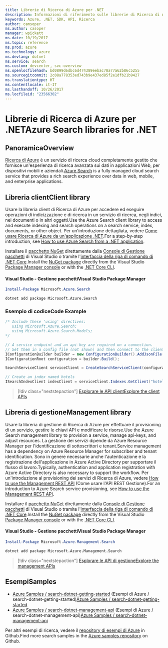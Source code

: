 ```yaml
---
title: Librerie di Ricerca di Azure per .NET
description: Informazioni di riferimento sulle librerie di Ricerca di Azure per .NET
keywords: Azure, .NET, SDK, API, Ricerca
author: camsoper
ms.author: casoper
manager: wpickett
ms.date: 10/19/2017
ms.topic: reference
ms.prod: azure
ms.technology: azure
ms.devlang: dotnet
ms.service: search
ms.custom: devcenter, svc-overview
ms.openlocfilehash: bd0899d6dbc6d474389eebac78a77a62b86c5255
ms.sourcegitcommit: 2c08a778353ed743b9e437ed85f2e1dfb21b9427
ms.translationtype: HT
ms.contentlocale: it-IT
ms.lasthandoff: 10/26/2017
ms.locfileid: "23566302"
---
```

# <a name="azure-search-libraries-for-net"></a><span data-ttu-id="ab110-104">Librerie di Ricerca di Azure per .NET</span><span class="sxs-lookup"><span data-stu-id="ab110-104">Azure Search libraries for .NET</span></span>

## <a name="overview"></a><span data-ttu-id="ab110-105">Panoramica</span><span class="sxs-lookup"><span data-stu-id="ab110-105">Overview</span></span>

<span data-ttu-id="ab110-106">[Ricerca di Azure](https://docs.microsoft.com/azure/search/search-what-is-azure-search) è un servizio di ricerca cloud completamente gestito che fornisce un'esperienza di ricerca avanzata sui dati in applicazioni Web, per dispositivi mobili e aziendali.</span><span class="sxs-lookup"><span data-stu-id="ab110-106">[Azure Search](https://docs.microsoft.com/azure/search/search-what-is-azure-search) is a fully managed cloud search service that provides a rich search experience over data in web, mobile, and enterprise applications.</span></span>

## <a name="client-library"></a><span data-ttu-id="ab110-107">Libreria client</span><span class="sxs-lookup"><span data-stu-id="ab110-107">Client library</span></span>

<span data-ttu-id="ab110-108">Usare la libreria client di Ricerca di Azure per accedere ed eseguire operazioni di indicizzazione e di ricerca in un servizio di ricerca, negli indici, nei documenti o in altri oggetti.</span><span class="sxs-lookup"><span data-stu-id="ab110-108">Use the Azure Search client library to access and execute indexing and search operations on a search service, index, documents, or other object.</span></span> <span data-ttu-id="ab110-109">Per un'introduzione dettagliata, vedere [Come usare Ricerca di Azure da un'applicazione .NET](https://docs.microsoft.com/azure/search/search-howto-dotnet-sdk).</span><span class="sxs-lookup"><span data-stu-id="ab110-109">For a step-by-step introduction, see [How to use Azure Search from a .NET application](https://docs.microsoft.com/azure/search/search-howto-dotnet-sdk).</span></span>

<span data-ttu-id="ab110-110">Installare il [pacchetto NuGet](https://www.nuget.org/packages/Microsoft.Azure.Search) direttamente dalla [Console di Gestione pacchetti][PackageManager] di Visual Studio o tramite l'[interfaccia della riga di comando di .NET Core][DotNetCLI].</span><span class="sxs-lookup"><span data-stu-id="ab110-110">Install the [NuGet package](https://www.nuget.org/packages/Microsoft.Azure.Search) directly from the Visual Studio [Package Manager console][PackageManager] or with the [.NET Core CLI][DotNetCLI].</span></span>

#### <a name="visual-studio-package-manager"></a><span data-ttu-id="ab110-111">Visual Studio - Gestione pacchetti</span><span class="sxs-lookup"><span data-stu-id="ab110-111">Visual Studio Package Manager</span></span>

```powershell
Install-Package Microsoft.Azure.Search
```

```bash
dotnet add package Microsoft.Azure.Search
```

### <a name="code-example"></a><span data-ttu-id="ab110-112">Esempio di codice</span><span class="sxs-lookup"><span data-stu-id="ab110-112">Code Example</span></span>

```csharp
/* Include these 'using' directives:
   using Microsoft.Azure.Search;
   using Microsoft.Azure.Search.Models;
*/

// A service endpoint and an api-key are required on a connection.
// Set them in a config file (not shown) and then connect to the client.
IConfigurationBuilder builder = new ConfigurationBuilder().AddJsonFile("appsettings.json");
IConfigurationRoot configuration = builder.Build();

SearchServiceClient serviceClient = CreateSearchServiceClient(configuration);

// Create an index named hotels
ISearchIndexClient indexClient = serviceClient.Indexes.GetClient("hotels");

```

> [!div class="nextstepaction"]
> [<span data-ttu-id="ab110-113">Esplorare le API client</span><span class="sxs-lookup"><span data-stu-id="ab110-113">Explore the client APIs</span></span>](/dotnet/api/overview/azure/search/client)


## <a name="management-library"></a><span data-ttu-id="ab110-114">Libreria di gestione</span><span class="sxs-lookup"><span data-stu-id="ab110-114">Management library</span></span>

<span data-ttu-id="ab110-115">Usare la libreria di gestione di Ricerca di Azure per effettuare il provisioning di un servizio, gestire le chiavi API e modificare le risorse.</span><span class="sxs-lookup"><span data-stu-id="ab110-115">Use the Azure Search management library to provision a service, manage api-keys, and adjust resources.</span></span> <span data-ttu-id="ab110-116">La gestione dei servizi dipende da Azure Resource Manager per l'identificazione di sottoscrittori e tenant.</span><span class="sxs-lookup"><span data-stu-id="ab110-116">Service management has a dependency on Azure Resource Manager for subscriber and tenant identification.</span></span> <span data-ttu-id="ab110-117">Sono in genere necessarie anche l'autenticazione e la registrazione dell'applicazione in Azure Active Directory per supportare il flusso di lavoro.</span><span class="sxs-lookup"><span data-stu-id="ab110-117">Typically, authentication and application registration with Azure Active Directory is also necessary to support the workflow.</span></span> <span data-ttu-id="ab110-118">Per un'introduzione al provisioning dei servizi di Ricerca di Azure, vedere [How to use the Management REST API](https://docs.microsoft.com/rest/api/searchmanagement/search-howto-management-rest-api) (Come usare l'API REST Gestione).</span><span class="sxs-lookup"><span data-stu-id="ab110-118">For an introduction to Azure Search service provisioning, see [How to use the Management REST API](https://docs.microsoft.com/rest/api/searchmanagement/search-howto-management-rest-api).</span></span>

<span data-ttu-id="ab110-119">Installare il [pacchetto NuGet](https://www.nuget.org/packages/Microsoft.Azure.Management.Search) direttamente dalla [Console di Gestione pacchetti][PackageManager] di Visual Studio o tramite l'[interfaccia della riga di comando di .NET Core][DotNetCLI].</span><span class="sxs-lookup"><span data-stu-id="ab110-119">Install the [NuGet package](https://www.nuget.org/packages/Microsoft.Azure.Management.Search) directly from the Visual Studio [Package Manager console][PackageManager] or with the [.NET Core CLI][DotNetCLI].</span></span>

#### <a name="visual-studio-package-manager"></a><span data-ttu-id="ab110-120">Visual Studio - Gestione pacchetti</span><span class="sxs-lookup"><span data-stu-id="ab110-120">Visual Studio Package Manager</span></span>

```powershell
Install-Package Microsoft.Azure.Management.Search
```

```bash
dotnet add package Microsoft.Azure.Management.Search
```

> [!div class="nextstepaction"]
> [<span data-ttu-id="ab110-121">Esplorare le API di gestione</span><span class="sxs-lookup"><span data-stu-id="ab110-121">Explore the management APIs</span></span>](/dotnet/api/overview/azure/search/management)

## <a name="samples"></a><span data-ttu-id="ab110-122">Esempi</span><span class="sxs-lookup"><span data-stu-id="ab110-122">Samples</span></span>

 + <span data-ttu-id="ab110-123">[Azure Samples / search-dotnet-getting-started](https://github.com/Azure-Samples/search-dotnet-getting-started) (Esempi di Azure / search-dotnet-getting-started)</span><span class="sxs-lookup"><span data-stu-id="ab110-123">[Azure Samples / search-dotnet-getting-started](https://github.com/Azure-Samples/search-dotnet-getting-started)</span></span>
 + <span data-ttu-id="ab110-124">[Azure Samples / search-dotnet-management-api](https://github.com/Azure-Samples/search-dotnet-management-api) (Esempi di Azure / search-dotnet-management-api)</span><span class="sxs-lookup"><span data-stu-id="ab110-124">[Azure Samples / search-dotnet-management-api](https://github.com/Azure-Samples/search-dotnet-management-api)</span></span>

<span data-ttu-id="ab110-125">Per altri esempi di ricerca, vedere il [repository di esempi di Azure](https://github.com/Azure-Samples/) in Github.</span><span class="sxs-lookup"><span data-stu-id="ab110-125">Find more search samples in the [Azure samples repository](https://github.com/Azure-Samples/) on Github.</span></span>

[PackageManager]: https://docs.microsoft.com/nuget/tools/package-manager-console
[DotNetCLI]: https://docs.microsoft.com/dotnet/core/tools/dotnet-add-package
